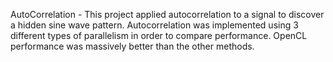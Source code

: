 AutoCorrelation - 
This project applied autocorrelation to a signal to discover a hidden sine wave pattern. Autocorrelation was implemented using 3 different types of parallelism in order to compare performance. OpenCL performance was massively better than the other methods.
